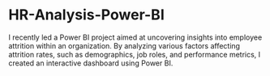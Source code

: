 # HR-Analysis-Power-BI
I recently led a Power BI project aimed at uncovering insights into employee attrition within an organization. By analyzing various factors affecting attrition rates, such as demographics, job roles, and performance metrics, I created an interactive dashboard using Power BI.  
